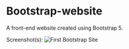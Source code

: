 # Bootstrap-website
 
A front-end website created using Bootstrap 5.


Screenshot(s):
![First Bootstrap Site](https://user-images.githubusercontent.com/25801484/157714322-22baa390-6f17-41ec-a1b9-20c4088605ed.png)
